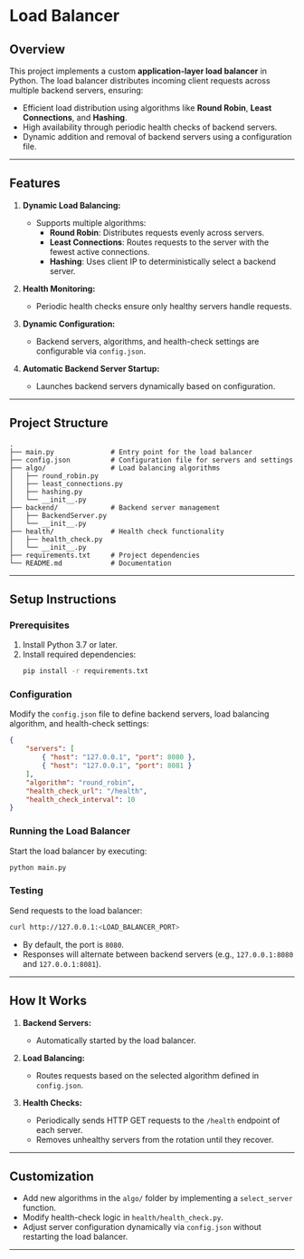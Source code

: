 # Load Balancer

## Overview
This project implements a custom **application-layer load balancer** in Python. The load balancer distributes incoming client requests across multiple backend servers, ensuring:

- Efficient load distribution using algorithms like **Round Robin**, **Least Connections**, and **Hashing**.
- High availability through periodic health checks of backend servers.
- Dynamic addition and removal of backend servers using a configuration file.

---

## Features

1. **Dynamic Load Balancing:**
   - Supports multiple algorithms:
     - **Round Robin**: Distributes requests evenly across servers.
     - **Least Connections**: Routes requests to the server with the fewest active connections.
     - **Hashing**: Uses client IP to deterministically select a backend server.

2. **Health Monitoring:**
   - Periodic health checks ensure only healthy servers handle requests.

3. **Dynamic Configuration:**
   - Backend servers, algorithms, and health-check settings are configurable via `config.json`.

4. **Automatic Backend Server Startup:**
   - Launches backend servers dynamically based on configuration.

---

## Project Structure

```plaintext
.
├── main.py              # Entry point for the load balancer
├── config.json          # Configuration file for servers and settings
├── algo/                # Load balancing algorithms
│   ├── round_robin.py
│   ├── least_connections.py
│   ├── hashing.py
│   └── __init__.py
├── backend/             # Backend server management
│   ├── BackendServer.py
│   └── __init__.py
├── health/              # Health check functionality
│   ├── health_check.py
│   └── __init__.py
├── requirements.txt     # Project dependencies
└── README.md            # Documentation
```

---

## Setup Instructions

### Prerequisites
1. Install Python 3.7 or later.
2. Install required dependencies:
   ```bash
   pip install -r requirements.txt
   ```

### Configuration
Modify the `config.json` file to define backend servers, load balancing algorithm, and health-check settings:

```json
{
    "servers": [
        { "host": "127.0.0.1", "port": 8080 },
        { "host": "127.0.0.1", "port": 8081 }
    ],
    "algorithm": "round_robin",
    "health_check_url": "/health",
    "health_check_interval": 10
}
```

### Running the Load Balancer
Start the load balancer by executing:

```bash
python main.py
```

### Testing
Send requests to the load balancer:
```bash
curl http://127.0.0.1:<LOAD_BALANCER_PORT>
```

- By default, the port is `8080`.
- Responses will alternate between backend servers (e.g., `127.0.0.1:8080` and `127.0.0.1:8081`).

---

## How It Works

1. **Backend Servers:**
   - Automatically started by the load balancer.

2. **Load Balancing:**
   - Routes requests based on the selected algorithm defined in `config.json`.

3. **Health Checks:**
   - Periodically sends HTTP GET requests to the `/health` endpoint of each server.
   - Removes unhealthy servers from the rotation until they recover.

---

## Customization

- Add new algorithms in the `algo/` folder by implementing a `select_server` function.
- Modify health-check logic in `health/health_check.py`.
- Adjust server configuration dynamically via `config.json` without restarting the load balancer.

---